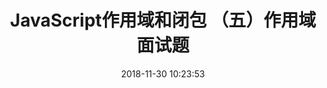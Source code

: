 ---
title: JavaScript作用域和闭包 （五）作用域面试题
date: 2018-11-30 10:23:53
tags: [JavaScript]
categories: [JavaScript]
description: 作用域面试题
---